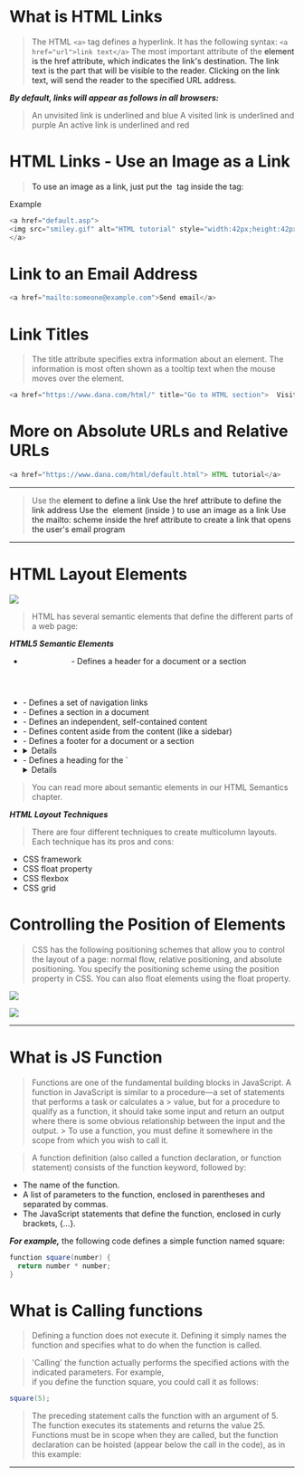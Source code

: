 # What is HTML Links

> The HTML `<a>` tag defines a hyperlink. It has the following syntax:
> `<a href="url">link text</a>`
> The most important attribute of the <a> element is the href attribute, which indicates the link's destination.
> The link text is the part that will be visible to the reader.
> Clicking on the link text, will send the reader to the specified URL address.




***By default, links will appear as follows in all browsers:***

> An unvisited link is underlined and blue
> A visited link is underlined and purple
> An active link is underlined and red



# HTML Links - Use an Image as a Link

> To use an image as a link, just put the <img> tag inside the <a> tag:

Example
``` java
<a href="default.asp">
<img src="smiley.gif" alt="HTML tutorial" style="width:42px;height:42px;">
</a>
```


# Link to an Email Address

``` java
<a href="mailto:someone@example.com">Send email</a>

```


# Link Titles
> The title attribute specifies extra information about an element. The information is most often shown as a tooltip text when the mouse moves over the element.

``` java
<a href="https://www.dana.com/html/" title="Go to HTML section">  Visit our HTML Tutorial  </a>

```

# More on Absolute URLs and Relative URLs
``` java
<a href="https://www.dana.com/html/default.html"> HTML tutorial</a>
```

<hr>

> Use the <a> element to define a link
> Use the href attribute to define the link address
> Use the <img> element (inside <a>) to use an image as a link
> Use the mailto: scheme inside the href attribute to create a link that opens the user's email program

<hr>

# HTML Layout Elements

![](https://www.w3schools.com/html/img_sem_elements.gif)

> HTML has several semantic elements that define the different parts of a web page:

***HTML5 Semantic Elements***
- <header> - Defines a header for a document or a section
- <nav> - Defines a set of navigation links
- <section> - Defines a section in a document
- <article> - Defines an independent, self-contained content
- <aside> - Defines content aside from the content (like a sidebar)
- <footer> - Defines a footer for a document or a section
- <details> - Defines additional details that the user can open and close on demand
- <summary> - Defines a heading for the `<details>` element
> You can read more about semantic elements in our HTML Semantics chapter.


***HTML Layout Techniques***
> There are four different techniques to create multicolumn layouts. Each technique has its pros and cons:
- CSS framework
- CSS float property
- CSS flexbox
- CSS grid






# Controlling the Position of Elements

> CSS has the following positioning schemes that allow you to control <br>
> the layout of a page: normal flow, relative positioning, and absolute <br>
> positioning. You specify the positioning scheme using the position <br>
> property in CSS. You can also float elements using the float property. <br>


![](https://miro.medium.com/max/1200/1*eQ1bD3AL6BXU6-dszAxd1g.png)


![](https://i.pinimg.com/originals/bd/bf/6c/bdbf6c0b0788d019e0c11e42b7225c5f.png)


<hr>

# What is JS Function 

> Functions are one of the fundamental building blocks in JavaScript. A function in JavaScript is
> similar to a procedure—a set of statements that performs a task or calculates a > value, but for a 
> procedure to qualify as a function, it should take some input and return an output where there is some
> obvious relationship between the input and the output. > To use a function, you must define it somewhere 
> in the scope from which you wish to call it.


> A function definition (also called a function declaration, or function statement) consists of the function keyword, followed by:

- The name of the function.
- A list of parameters to the function, enclosed in parentheses and separated by commas.
- The JavaScript statements that define the function, enclosed in curly brackets, {...}.


***For example,*** the following code defines a simple function named square:
``` java
function square(number) {
  return number * number;
}
```

# What is Calling functions

> Defining a function does not execute it. Defining it simply names the function and specifies what to do when the function is called.

> 'Calling' the function actually performs the specified actions with the indicated parameters. For example, <br>
> if you define the function square, you could call it as follows:

``` java
square(5);
```

> The preceding statement calls the function with an argument of 5. The function executes its statements and returns the value 25.
> Functions must be in scope when they are called, but the function declaration can be hoisted (appear below the call in the code), as in this example:


<hr>












































